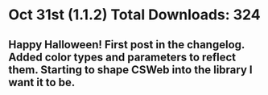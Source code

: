 # Oct 31st (1.1.2) Total Downloads: 324
## Happy Halloween! First post in the changelog. Added color types and parameters to reflect them. Starting to shape CSWeb into the library I want it to be. 
